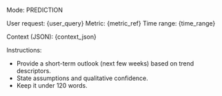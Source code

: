 Mode: PREDICTION

User request: {user_query}
Metric: {metric_ref}
Time range: {time_range}

Context (JSON):
{context_json}

Instructions:
- Provide a short-term outlook (next few weeks) based on trend descriptors.
- State assumptions and qualitative confidence.
- Keep it under 120 words.


